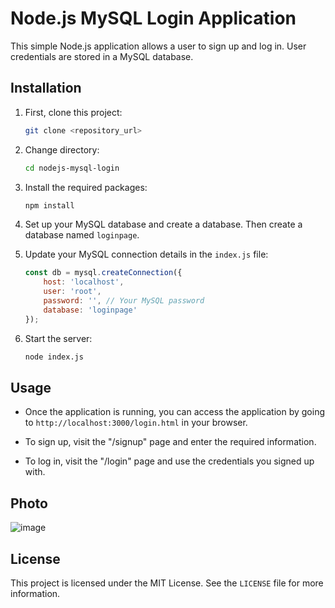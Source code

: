 # Node.js MySQL Login Application

This simple Node.js application allows a user to sign up and log in. User credentials are stored in a MySQL database.

## Installation

1. First, clone this project:

    ```bash
    git clone <repository_url>
    ```

2. Change directory:

    ```bash
    cd nodejs-mysql-login
    ```

3. Install the required packages:

    ```bash
    npm install
    ```

4. Set up your MySQL database and create a database. Then create a database named `loginpage`.

5. Update your MySQL connection details in the `index.js` file:

    ```javascript
    const db = mysql.createConnection({
        host: 'localhost',
        user: 'root',
        password: '', // Your MySQL password
        database: 'loginpage'
    });
    ```

6. Start the server:

    ```bash
    node index.js
    ```

## Usage

- Once the application is running, you can access the application by going to `http://localhost:3000/login.html` in your browser.

- To sign up, visit the "/signup" page and enter the required information.

- To log in, visit the "/login" page and use the credentials you signed up with.

## Photo

![image](https://github.com/ReFo0/nodejs-mysql-login/assets/77904942/8358435c-b716-47f8-b2ab-e8ffcdc8e750)


## License

This project is licensed under the MIT License. See the `LICENSE` file for more information.

